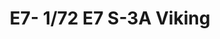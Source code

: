 ---
layout: product
title: "E7- 1/72 E7 S-3A Viking"
price: "N/A" 
desc: "Maketa"
img_path: "/assets/img/HASE 00531.webp"
brand: "Hasegawa"
available: false
special_offer: false
new: false
soon: false
cat: "010000"
subcat: "015700"
subsubcat: "0N/A"
sifra: "HASE 00531"
popular: false
---